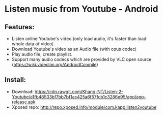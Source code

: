 # Listen music from Youtube - Android
## Features:

  - Listen online Youtube's video (only load audio, it's faster than load whole data of video)
  - Download Youtube's video as an Audio file (with opus codec)
  - Play audio file, create playlist.
  - Support many audio codecs which are provided by VLC open source (https://wiki.videolan.org/AndroidCompile)

## Install:
  - Download: https://cdn.rawgit.com/Khang-NT/Listen-2-Youtube/a1fb48533bf7bb7bf1ac425a6f57fcb1c3286e95/app/app-release.apk
  - Xposed repo: http://repo.xposed.info/module/com.kapp.listen2youtube
